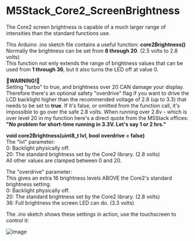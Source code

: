 
# M5Stack_Core2_ScreenBrightness
The Core2 screen brightness is capable of a much larger range of intensities than the standard functions use.

This Arduino .ino sketch file contains a useful function: **core2Brightness()**                   
Normally the brightness can be set from **8 through 20**. (2.5 volts to 2.8 volts)                         
This function not enly extends the range of brightness values that can be used from **1 through 36**, but it also turns the LED off at value 0.                      


**🔴WARNING!🔴**  
Setting "turbo" to true, and brightness over 20 CAN damage your display.              
Therefore there's an optional safety "overdrive" flag if you want to drive the LCD backlight higher than the recommended voltage of 2.8 (up to 3.3) that needs to be set to **true**. If it's false, or omitted from the function call, it's impossible to go over the safe 2.8 volts.
When running over 2.8v - which is over level 20 in my function here's a direct quote from the M5Stack offices:               
**"No problem for short-time running in 3.3V. Let's say 1 or 2 hrs."**

 **void core2Brightness(uint8_t lvl, bool overdrive = false)**        
The "lvl" parameter:         
0: Backlight physically off.  
20: The standard brightness set by the Core2 library. (2.8 volts)         
All other values are clamped between 0 and 20.


The "overdrive" parameter:         
This gives an extra 16 brightness levels ABOVE the Core2's standard brightness setting.        
0: Backlight physically off.         
20: The standard brightness set by the Core2 library. (2.8 volts)      
36: Full brightness the screen LED can do. (3.3 volts)       
 

The .ino sketch shows these settings in action, use the touchscreen to control it:

![image](https://user-images.githubusercontent.com/1586332/128866190-4e3f69bd-8aa7-40ec-92f7-ed0894d540bc.png)
